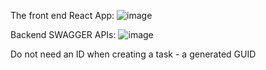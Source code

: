 The front end React App:
![image](https://github.com/user-attachments/assets/ab77e52f-f9d0-45b1-ab27-6ee0509a7916)

Backend SWAGGER APIs:
![image](https://github.com/user-attachments/assets/dceeb0d0-54ec-4217-a230-bf574f9c2ec5)

Do not need an ID when creating a task - a generated GUID
